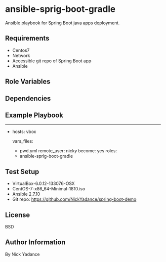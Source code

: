 ansible-sprig-boot-gradle
=========

Ansible playbook for Spring Boot java apps deployment.

Requirements
------------

* Centos7 
* Network
* Accessible git repo of Spring Boot app
* Ansible

Role Variables
--------------


Dependencies
------------


Example Playbook
----------------

---
- hosts: vbox

  vars_files: 
    - pwd.yml
  remote_user: nicky
  become: yes
  roles:
    - ansible-sprig-boot-gradle

Test Setup
----------------
* VirtualBox-6.0.12-133076-OSX
* CentOS-7-x86_64-Minimal-1810.iso
* Ansible 2.7.10
* Git repo: https://github.com/NickYadance/spring-boot-demo 

License
-------

BSD

Author Information
------------------

By Nick Yadance